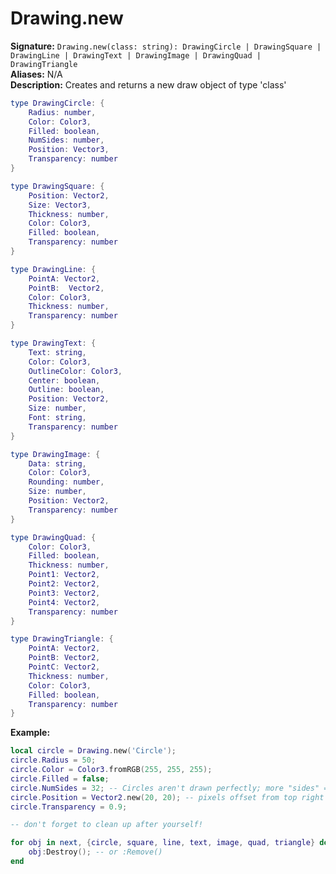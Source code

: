# Drawing.new
**Signature:** `Drawing.new(class: string): DrawingCircle | DrawingSquare | DrawingLine | DrawingText | DrawingImage | DrawingQuad | DrawingTriangle` <br>
**Aliases:** N/A <br>
**Description:** Creates and returns a new draw object of type 'class' <br>
```lua
type DrawingCircle: {
	Radius: number,
	Color: Color3,
	Filled: boolean,
	NumSides: number,
	Position: Vector3,
	Transparency: number 
}

type DrawingSquare: {
	Position: Vector2,
	Size: Vector3,
	Thickness: number,
	Color: Color3,
	Filled: boolean,
	Transparency: number 
}

type DrawingLine: {
	PointA: Vector2,
	PointB:  Vector2,
	Color: Color3,
	Thickness: number,
	Transparency: number 
}

type DrawingText: {
	Text: string,
	Color: Color3,
	OutlineColor: Color3,
	Center: boolean,
	Outline: boolean,
	Position: Vector2,
	Size: number,
	Font: string,
	Transparency: number 
}

type DrawingImage: {
	Data: string,
	Color: Color3,
	Rounding: number,
	Size: number,
	Position: Vector2,
	Transparency: number
}

type DrawingQuad: {
	Color: Color3,
	Filled: boolean,
	Thickness: number,
	Point1: Vector2,
	Point2: Vector2,
	Point3: Vector2,
	Point4: Vector2,
	Transparency: number 
}

type DrawingTriangle: {
	PointA: Vector2,
	PointB: Vector2,
	PointC: Vector2,
	Thickness: number,
	Color: Color3,
	Filled: boolean,
	Transparency: number 
}
```
**Example:**
```lua
local circle = Drawing.new('Circle');
circle.Radius = 50;
circle.Color = Color3.fromRGB(255, 255, 255);
circle.Filled = false;
circle.NumSides = 32; -- Circles aren't drawn perfectly; more "sides" = more lag
circle.Position = Vector2.new(20, 20); -- pixels offset from top right
circle.Transparency = 0.9;

-- don't forget to clean up after yourself!

for obj in next, {circle, square, line, text, image, quad, triangle} do
    obj:Destroy(); -- or :Remove()
end
```
